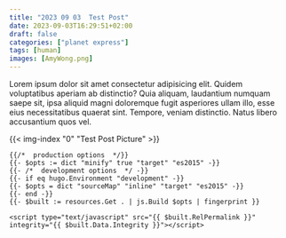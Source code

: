 ```yaml
---
title: "2023 09 03  Test Post"
date: 2023-09-03T16:29:51+02:00
draft: false
categories: ["planet express"]
tags: [human]
images: [AmyWong.png]
---
```


Lorem ipsum dolor sit amet consectetur adipisicing elit. Quidem voluptatibus aperiam ab distinctio? Quia aliquam, laudantium numquam saepe sit, ipsa aliquid magni doloremque fugit asperiores ullam illo, esse eius necessitatibus quaerat sint. Tempore, veniam distinctio. Natus libero accusantium quos vel.

{{< img-index "0" "Test Post Picture" >}}

```go-html-template
{{/*  production options  */}}
{{- $opts := dict "minify" true "target" "es2015" -}}
{{- /*  development options  */ -}}
{{- if eq hugo.Environment "development" -}}
{{- $opts = dict "sourceMap" "inline" "target" "es2015" -}}
{{- end -}}
{{- $built := resources.Get . | js.Build $opts | fingerprint }}

<script type="text/javascript" src="{{ $built.RelPermalink }}" integrity="{{ $built.Data.Integrity }}"></script>
```
